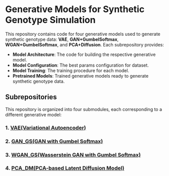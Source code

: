 # Generative Models for Synthetic Genotype Simulation

This repository contains code for four generative models used to generate synthetic genotype data: **VAE**, **GAN+GumbelSoftmax**, **WGAN+GumbelSoftmax**, and **PCA+Diffusion**. Each subrepository provides:
- **Model Architecture**: The code for building the respective generative model.
- **Model Configuration**: The best params configuration for dataset.
- **Model Training**: The training procedure for each model.
- **Pretrained Models**: Trained generative models ready to generate synthetic genotype data.

## Subrepositories

This repository is organized into four submodules, each corresponding to a different generative model:

### 1. [VAE(Variational Autoencoder)](./VAE)
### 2. [GAN_GS(GAN with Gumbel Softmax)](./GAN_GS)
### 3. [WGAN_GS(Wasserstein GAN with Gumbel Softmax)](./WGAN_GS)
### 4. [PCA_DM(PCA-based Latent Diffusion Model)](./PCA_DM)